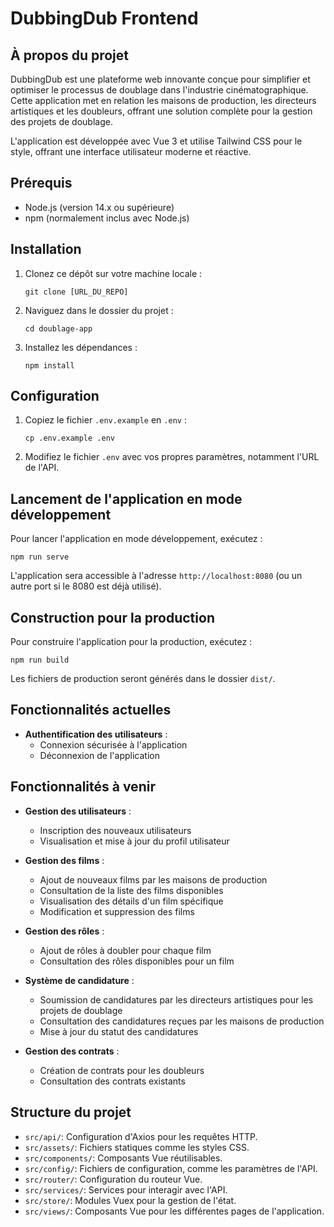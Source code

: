 # DubbingDub Frontend

## À propos du projet

DubbingDub est une plateforme web innovante conçue pour simplifier et optimiser le processus de doublage dans l'industrie cinématographique. Cette application met en relation les maisons de production, les directeurs artistiques et les doubleurs, offrant une solution complète pour la gestion des projets de doublage.

L'application est développée avec Vue 3 et utilise Tailwind CSS pour le style, offrant une interface utilisateur moderne et réactive.
## Prérequis

- Node.js (version 14.x ou supérieure)
- npm (normalement inclus avec Node.js)

## Installation

1. Clonez ce dépôt sur votre machine locale :
   ```
   git clone [URL_DU_REPO]
   ```

2. Naviguez dans le dossier du projet :
   ```
   cd doublage-app
   ```

3. Installez les dépendances :
   ```
   npm install
   ```

## Configuration

1. Copiez le fichier `.env.example` en `.env` :
   ```
   cp .env.example .env
   ```

2. Modifiez le fichier `.env` avec vos propres paramètres, notamment l'URL de l'API.

## Lancement de l'application en mode développement

Pour lancer l'application en mode développement, exécutez :

```
npm run serve
```

L'application sera accessible à l'adresse `http://localhost:8080` (ou un autre port si le 8080 est déjà utilisé).

## Construction pour la production

Pour construire l'application pour la production, exécutez :

```
npm run build
```

Les fichiers de production seront générés dans le dossier `dist/`.


## Fonctionnalités actuelles

- **Authentification des utilisateurs** :
  - Connexion sécurisée à l'application
  - Déconnexion de l'application

## Fonctionnalités à venir

- **Gestion des utilisateurs** :
  - Inscription des nouveaux utilisateurs
  - Visualisation et mise à jour du profil utilisateur

- **Gestion des films** :
  - Ajout de nouveaux films par les maisons de production
  - Consultation de la liste des films disponibles
  - Visualisation des détails d'un film spécifique
  - Modification et suppression des films

- **Gestion des rôles** :
  - Ajout de rôles à doubler pour chaque film
  - Consultation des rôles disponibles pour un film

- **Système de candidature** :
  - Soumission de candidatures par les directeurs artistiques pour les projets de doublage
  - Consultation des candidatures reçues par les maisons de production
  - Mise à jour du statut des candidatures

- **Gestion des contrats** :
  - Création de contrats pour les doubleurs
  - Consultation des contrats existants

## Structure du projet

- `src/api/`: Configuration d'Axios pour les requêtes HTTP.
- `src/assets/`: Fichiers statiques comme les styles CSS.
- `src/components/`: Composants Vue réutilisables.
- `src/config/`: Fichiers de configuration, comme les paramètres de l'API.
- `src/router/`: Configuration du routeur Vue.
- `src/services/`: Services pour interagir avec l'API.
- `src/store/`: Modules Vuex pour la gestion de l'état.
- `src/views/`: Composants Vue pour les différentes pages de l'application.